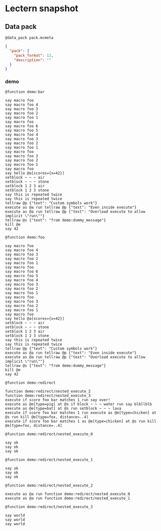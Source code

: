 # Lectern snapshot

## Data pack

`@data_pack pack.mcmeta`

```json
{
  "pack": {
    "pack_format": 12,
    "description": ""
  }
}
```

### demo

`@function demo:bar`

```mcfunction
say macro foo
say macro foo 4
say macro foo 3
say macro foo 2
say macro foo 1
say macro foo
say macro foo 6
say macro foo 5
say macro foo 4
say macro foo 3
say macro foo 2
say macro foo 1
say macro foo
say macro foo 3
say macro foo 2
say macro foo 1
say macro foo
say hello @a[scores={x=42}]
setblock ~ ~ ~ air
setblock ~ ~ ~ stone
setblock 1 2 3 air
setblock 1 2 3 stone
say this is repeated twice
say this is repeated twice
tellraw @p {"text": "Custom symbols work"}
execute as @a run tellraw @p {"text": "Even inside execute"}
execute as @a run tellraw @p {"text": "Overload execute to allow implicit \"run\""}
tellraw @s {"text": "from demo:dummy_message"}
kill @e
say 42
```

`@function demo:foo`

```mcfunction
say macro foo
say macro foo 4
say macro foo 3
say macro foo 2
say macro foo 1
say macro foo
say macro foo 6
say macro foo 5
say macro foo 4
say macro foo 3
say macro foo 2
say macro foo 1
say macro foo
say macro foo 3
say macro foo 2
say macro foo 1
say macro foo
say hello @a[scores={x=42}]
setblock ~ ~ ~ air
setblock ~ ~ ~ stone
setblock 1 2 3 air
setblock 1 2 3 stone
say this is repeated twice
say this is repeated twice
tellraw @p {"text": "Custom symbols work"}
execute as @a run tellraw @p {"text": "Even inside execute"}
execute as @a run tellraw @p {"text": "Overload execute to allow implicit \"run\""}
tellraw @s {"text": "from demo:dummy_message"}
kill @e
say 42
```

`@function demo:redirect`

```mcfunction
function demo:redirect/nested_execute_2
function demo:redirect/nested_execute_3
execute if score foo bar matches 1 run say over!
execute as @e[type=pig] at @s if block ~ ~ ~ water run say blbllblb
execute as @e[type=bat] at @s run setblock ~ ~ ~ lava
execute if score foo bar matches 1 run execute as @e[type=chicken] at @s run kill @e[type=fox, distance=..4]
execute if score foo bar matches 1 as @e[type=chicken] at @s run kill @e[type=fox, distance=..4]
```

`@function demo:redirect/nested_execute_0`

```mcfunction
say ok
say ok
say ok
```

`@function demo:redirect/nested_execute_1`

```mcfunction
say ok
say ok
say ok
```

`@function demo:redirect/nested_execute_2`

```mcfunction
execute as @a run function demo:redirect/nested_execute_0
execute as @a run function demo:redirect/nested_execute_1
```

`@function demo:redirect/nested_execute_3`

```mcfunction
say world
say world
say world
```
